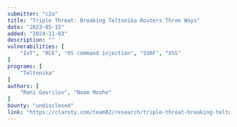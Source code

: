 ```yaml
---
submitter: "c2a"
title: "Triple Threat: Breaking Teltonika Routers Three Ways"
date: "2023-05-15"
added: "2024-11-03"
description: ""
vulnerabilities: [
    "IoT", "RCE", "OS command injection", "SSRF", "XSS"
]
programs: [
    "Teltonika"
]
authors: [
    "Roni Gavrilov", "Noam Moshe"
]
bounty: "undisclosed"
link: "https://claroty.com/team82/research/triple-threat-breaking-teltonika-routers-three-ways"
---
```




